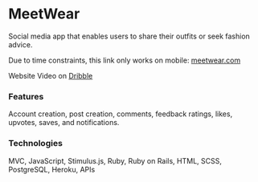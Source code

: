 # MeetWear  
Social media app that enables users to share their outfits or seek fashion advice. 
 
Due to time constraints, this link only works on mobile: [meetwear.com](https://meetwear.me/) 
 
Website Video on [Dribble](https://dribbble.com/shots/22382110-MeetWear-Social-Media-App) 
  
### Features   
Account creation, post creation, comments, feedback ratings, likes, upvotes, saves, and notifications. 
  
### Technologies   
MVC, JavaScript, Stimulus.js, Ruby, Ruby on Rails, HTML, SCSS, PostgreSQL, Heroku, APIs  
   
